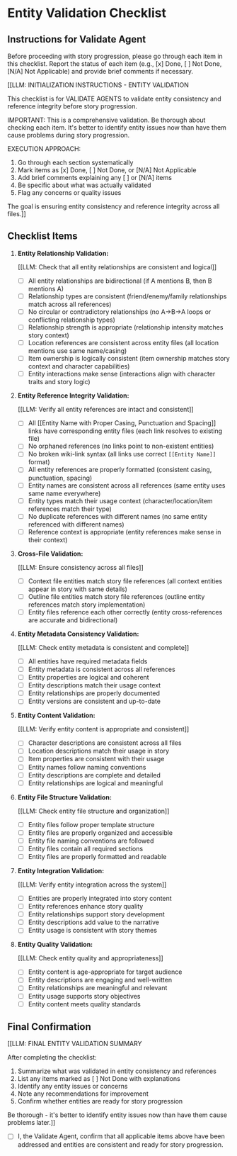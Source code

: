 # Entity Validation Checklist

## Instructions for Validate Agent

Before proceeding with story progression, please go through each item in this checklist. Report the status of each item (e.g., [x] Done, [ ] Not Done, [N/A] Not Applicable) and provide brief comments if necessary.

[[LLM: INITIALIZATION INSTRUCTIONS - ENTITY VALIDATION

This checklist is for VALIDATE AGENTS to validate entity consistency and reference integrity before story progression.

IMPORTANT: This is a comprehensive validation. Be thorough about checking each item. It's better to identify entity issues now than have them cause problems during story progression.

EXECUTION APPROACH:

1. Go through each section systematically
2. Mark items as [x] Done, [ ] Not Done, or [N/A] Not Applicable
3. Add brief comments explaining any [ ] or [N/A] items
4. Be specific about what was actually validated
5. Flag any concerns or quality issues

The goal is ensuring entity consistency and reference integrity across all files.]]

## Checklist Items

1. **Entity Relationship Validation:**

   [[LLM: Check that all entity relationships are consistent and logical]]
   - [ ] All entity relationships are bidirectional (if A mentions B, then B mentions A)
   - [ ] Relationship types are consistent (friend/enemy/family relationships match across all references)
   - [ ] No circular or contradictory relationships (no A→B→A loops or conflicting relationship types)
   - [ ] Relationship strength is appropriate (relationship intensity matches story context)
   - [ ] Location references are consistent across entity files (all location mentions use same name/casing)
   - [ ] Item ownership is logically consistent (item ownership matches story context and character capabilities)
   - [ ] Entity interactions make sense (interactions align with character traits and story logic)

2. **Entity Reference Integrity Validation:**

   [[LLM: Verify all entity references are intact and consistent]]
   - [ ] All [[Entity Name with Proper Casing, Punctuation and Spacing]] links have corresponding entity files (each link resolves to existing file)
   - [ ] No orphaned references (no links point to non-existent entities)
   - [ ] No broken wiki-link syntax (all links use correct `[[Entity Name]]` format)
   - [ ] All entity references are properly formatted (consistent casing, punctuation, spacing)
   - [ ] Entity names are consistent across all references (same entity uses same name everywhere)
   - [ ] Entity types match their usage context (character/location/item references match their type)
   - [ ] No duplicate references with different names (no same entity referenced with different names)
   - [ ] Reference context is appropriate (entity references make sense in their context)

3. **Cross-File Validation:**

   [[LLM: Ensure consistency across all files]]
   - [ ] Context file entities match story file references (all context entities appear in story with same details)
   - [ ] Outline file entities match story file references (outline entity references match story implementation)
   - [ ] Entity files reference each other correctly (entity cross-references are accurate and bidirectional)

4. **Entity Metadata Consistency Validation:**

   [[LLM: Check entity metadata is consistent and complete]]
   - [ ] All entities have required metadata fields
   - [ ] Entity metadata is consistent across all references
   - [ ] Entity properties are logical and coherent
   - [ ] Entity descriptions match their usage context
   - [ ] Entity relationships are properly documented
   - [ ] Entity versions are consistent and up-to-date

5. **Entity Content Validation:**

   [[LLM: Verify entity content is appropriate and consistent]]
   - [ ] Character descriptions are consistent across all files
   - [ ] Location descriptions match their usage in story
   - [ ] Item properties are consistent with their usage
   - [ ] Entity names follow naming conventions
   - [ ] Entity descriptions are complete and detailed
   - [ ] Entity relationships are logical and meaningful

6. **Entity File Structure Validation:**

   [[LLM: Check entity file structure and organization]]
   - [ ] Entity files follow proper template structure
   - [ ] Entity files are properly organized and accessible
   - [ ] Entity file naming conventions are followed
   - [ ] Entity files contain all required sections
   - [ ] Entity files are properly formatted and readable

7. **Entity Integration Validation:**

   [[LLM: Verify entity integration across the system]]
   - [ ] Entities are properly integrated into story content
   - [ ] Entity references enhance story quality
   - [ ] Entity relationships support story development
   - [ ] Entity descriptions add value to the narrative
   - [ ] Entity usage is consistent with story themes

8. **Entity Quality Validation:**

   [[LLM: Check entity quality and appropriateness]]
   - [ ] Entity content is age-appropriate for target audience
   - [ ] Entity descriptions are engaging and well-written
   - [ ] Entity relationships are meaningful and relevant
   - [ ] Entity usage supports story objectives
   - [ ] Entity content meets quality standards

## Final Confirmation

[[LLM: FINAL ENTITY VALIDATION SUMMARY

After completing the checklist:

1. Summarize what was validated in entity consistency and references
2. List any items marked as [ ] Not Done with explanations
3. Identify any entity issues or concerns
4. Note any recommendations for improvement
5. Confirm whether entities are ready for story progression

Be thorough - it's better to identify entity issues now than have them cause problems later.]]

- [ ] I, the Validate Agent, confirm that all applicable items above have been addressed and entities are consistent and ready for story progression.


